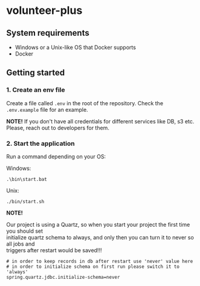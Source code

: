 # volunteer-plus

## System requirements

- Windows or a Unix-like OS that Docker supports
- Docker

## Getting started

### 1. Create an env file

Create a file called `.env` in the root of the repository. Check the `.env.example` file for an example.

**NOTE!**
If you don't have all credentials for different services like DB, s3 etc. Please, reach out to developers for them.

### 2. Start the application

Run a command depending on your OS:

Windows:

```
.\bin\start.bat
```

Unix:

```
./bin/start.sh
```

**NOTE!**

Our project is using a Quartz, so when you start your project the first time you should set  
initialize quartz schema to always, and only then you can turn it to never so all jobs and  
triggers after restart would be saved!!!  

```
# in order to keep records in db after restart use 'never' value here
# in order to initialize schema on first run please switch it to 'always'
spring.quartz.jdbc.initialize-schema=never
```